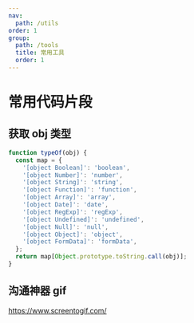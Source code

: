```yaml
---
nav:
  path: /utils
order: 1
group:
  path: /tools
  title: 常用工具
  order: 1
---
```


# 常用代码片段

## 获取 obj 类型

```jsx | pure
function typeOf(obj) {
  const map = {
    '[object Boolean]': 'boolean',
    '[object Number]': 'number',
    '[object String]': 'string',
    '[object Function]': 'function',
    '[object Array]': 'array',
    '[object Date]': 'date',
    '[object RegExp]': 'regExp',
    '[object Undefined]': 'undefined',
    '[object Null]': 'null',
    '[object Object]': 'object',
    '[object FormData]': 'formData',
  };
  return map[Object.prototype.toString.call(obj)];
}
```

## 沟通神器 gif

https://www.screentogif.com/
